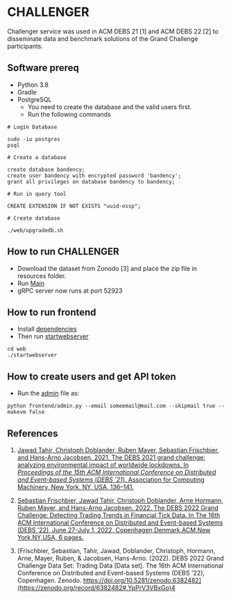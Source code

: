 # CHALLENGER

Challenger service was used in ACM DEBS 21 [1] and ACM DEBS 22 [2] to disseminate data and benchmark solutions of the Grand Challenge participants.

## Software prereq

- Python 3.8
- Gradle
- PostgreSQL
  - You need to create the database and the valid users first.
  - Run the following commands
```
# Login Database

sudo -iu postgres
psql

# Create a database

create database bandency;
create user bandency with encrypted password 'bandency';
grant all privileges on database bandency to bandency;

# Run in query tool

CREATE EXTENSION IF NOT EXISTS "uuid-ossp";

# Create database

./web/upgradedb.sh
```

## How to run CHALLENGER

+ Download the dataset from Zonodo [3] and place the zip file in resources folder.
+ Run [Main](src/main/java/de/tum/i13/Main.java)
+ gRPC server now runs at port 52923

## How to run frontend
+ Install [dependencies](web/notes/notes.md)
+ Then run [startwebserver](web/startwebserver)
```shell
cd web
./startwebserver
```

## How to create users and get API token

+ Run the [admin](web/frontend/admin.py) file as:
```shell
python frontend/admin.py --email someemail@mail.com --skipmail true --makevm false
```


## References 

1. [Jawad Tahir, Christoph Doblander, Ruben Mayer, Sebastian Frischbier, and Hans-Arno Jacobsen. 2021. The DEBS 2021 grand challenge: analyzing environmental impact of worldwide lockdowns. In <i>Proceedings of the 15th ACM International Conference on Distributed and Event-based Systems</i> (<i>DEBS '21</i>). Association for Computing Machinery, New York, NY, USA, 136–141.](https://doi.org/10.1145/3465480.3467836)


2. [Sebastian Frischbier, Jawad Tahir, Christoph Doblander, Arne Hormann, Ruben Mayer, and Hans-Arno Jacobsen. 2022. The DEBS 2022 Grand Challenge: Detecting Trading Trends in Financial Tick Data. In The 16th ACM International Conference on Distributed and Event-based Systems (DEBS ’22), June 27-July 1, 2022, Copenhagen,Denmark.ACM,New York,NY,USA, 6 pages.](https://doi.org/10.1145/3524860.3539645)


3. [Frischbier, Sebastian, Tahir, Jawad, Doblander, Christoph, Hormann, Arne, Mayer, Ruben, & Jacobsen, Hans-Arno. (2022). DEBS 2022 Grand Challenge Data Set: Trading Data [Data set]. The 16th ACM International Conference on Distributed and Event-based Systems (DEBS '22), Copenhagen. Zenodo. https://doi.org/10.5281/zenodo.6382482](https://zenodo.org/record/6382482#.YpPrV3VBxGo)4